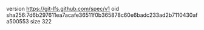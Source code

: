 version https://git-lfs.github.com/spec/v1
oid sha256:7d6b297611ea7acafe36511f0b365878c60e6badc233ad2b7110430afa500553
size 322
